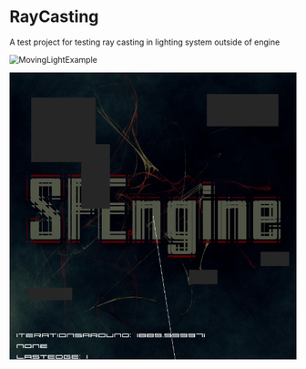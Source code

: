 # RayCasting
A test project for testing ray casting in lighting system outside of engine


![MovingLightExample](https://github.com/JayhawkZombie/RayCasting/blob/master/MovingLightExample.gif)   


![SweepingExample](https://github.com/JayhawkZombie/RayCasting/blob/master/SweepExample.gif)  

